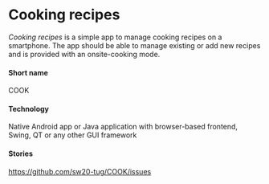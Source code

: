 # Cooking recipes

*Cooking recipes* is a simple app to manage cooking recipes on a smartphone. The app should be able to manage existing or add new recipes and is provided with an onsite-cooking mode.

#### Short name
COOK

#### Technology
Native Android app or Java application with browser-based frontend, Swing, QT or any other GUI framework

#### Stories

https://github.com/sw20-tug/COOK/issues
